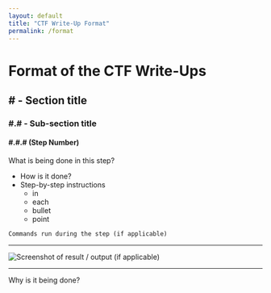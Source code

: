 ```yaml
---
layout: default
title: "CTF Write-Up Format"
permalink: /format
---
```


# Format of the CTF Write-Ups

## \# - Section title

### \#.# - Sub-section title

#### \#.#.# (Step Number)

What is being done in this step?

* How is it done?  
* Step-by-step instructions
   * in
   * each
   * bullet
   * point  

``` markdown
Commands run during the step (if applicable)

```

---

![Screenshot of result / output (if applicable)](https://i.ibb.co/Cz7JJVs/screenshot-example.png)

---

Why is it being done?
